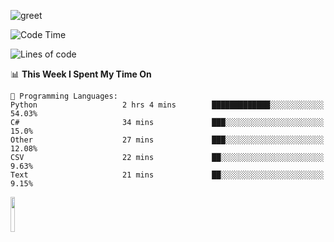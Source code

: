 ![greet](https://user-images.githubusercontent.com/44234583/146624354-9d461392-3676-4e7a-b12f-debc7319f53b.gif) 


<!--START_SECTION:waka-->
![Code Time](http://img.shields.io/badge/Code%20Time-332%20hrs%206%20mins-blue)

![Lines of code](https://img.shields.io/badge/From%20Hello%20World%20I%27ve%20Written-761%20Thousand%20lines%20of%20code-blue)

📊 **This Week I Spent My Time On** 

```text
💬 Programming Languages: 
Python                   2 hrs 4 mins        █████████████░░░░░░░░░░░░   54.03% 
C#                       34 mins             ███░░░░░░░░░░░░░░░░░░░░░░   15.0% 
Other                    27 mins             ███░░░░░░░░░░░░░░░░░░░░░░   12.08% 
CSV                      22 mins             ██░░░░░░░░░░░░░░░░░░░░░░░   9.63% 
Text                     21 mins             ██░░░░░░░░░░░░░░░░░░░░░░░   9.15%

```


<!--END_SECTION:waka-->
<img src="https://user-images.githubusercontent.com/44234583/191059235-95ebfce1-7fc7-4eee-baff-214d902e7c18.gif" width="12%"/>
